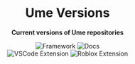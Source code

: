 <div align="center">

<h1>Ume Versions</h1>

<p><strong>Current versions of Ume repositories</strong></p>

![Framework](https://img.shields.io/endpoint?url=https://raw.githubusercontent.com/ume-roblox/ume-versions/refs/heads/main/src/framework.json)
![Docs](https://img.shields.io/endpoint?url=https://raw.githubusercontent.com/ume-roblox/ume-versions/refs/heads/main/src/docs.json)
<br>
![VSCode Extension](https://img.shields.io/endpoint?url=https://raw.githubusercontent.com/ume-roblox/ume-versions/refs/heads/main/src/vscode-extension.json)
![Roblox Extension](https://img.shields.io/endpoint?url=https://raw.githubusercontent.com/ume-roblox/ume-versions/refs/heads/main/src/roblox-extension.json)

</div>
